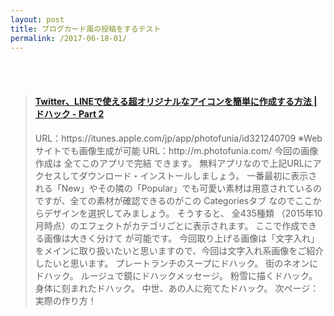 ```yaml
---
layout: post
title: ブログカード風の投稿をするテスト
permalink: /2017-06-18-01/
---
```



<br />
<br />

<blockquote class="embedly-card"><h4><a href="http://dohack.jp/image/original-icon/2">Twitter、LINEで使える超オリジナルなアイコンを簡単に作成する方法 | ドハック - Part 2</a></h4><p>URL：https://itunes.apple.com/jp/app/photofunia/id321240709 ※Webサイトでも画像生成が可能 URL：http://m.photofunia.com/ 今回の画像作成は 全てこのアプリで完結 できます。 無料アプリなので上記URLにアクセスしてダウンロード・インストールしましょう。 一番最初に表示される「New」やその隣の「Popular」でも可愛い素材は用意されているのですが、全ての素材が確認できるのがこの Categoriesタブ なのでここからデザインを選択してみましょう。 そうすると、 全435種類 （2015年10月時点）のエフェクトがカテゴリごとに表示されます。 ここで作成できる画像は大きく分けて が可能です。 今回取り上げる画像は「文字入れ」をメインに取り扱いたいと思いますので、今回は文字入れ系画像をご紹介したいと思います。 プレートランチのスープにドハック。 街のネオンにドハック。 ルージュで鏡にドハックメッセージ。 粉雪に描くドハック。 身体に刻まれたドハック。 中世、あの人に宛てたドハック。 次ページ：実際の作り方！</p></blockquote>
<script async src="//cdn.embedly.com/widgets/platform.js" charset="UTF-8"></script>
